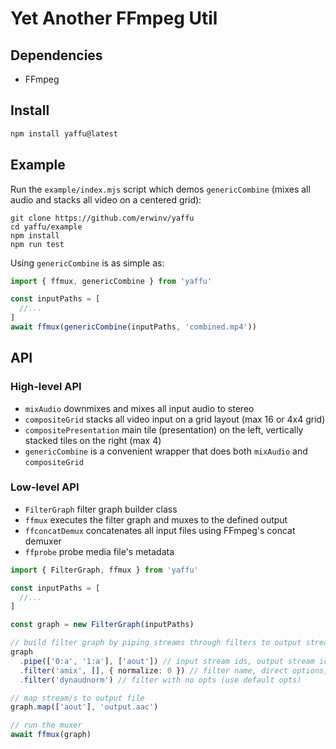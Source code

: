 # Yet Another FFmpeg Util

## Dependencies

- FFmpeg

## Install

```sh
npm install yaffu@latest
```

## Example

Run the `example/index.mjs` script which demos `genericCombine` (mixes all audio and stacks all video on a centered grid):

```
git clone https://github.com/erwinv/yaffu
cd yaffu/example
npm install
npm run test
```

Using `genericCombine` is as simple as:
```ts
import { ffmux, genericCombine } from 'yaffu'

const inputPaths = [
  //...
]
await ffmux(genericCombine(inputPaths, 'combined.mp4'))
```

## API

### High-level API

- `mixAudio` downmixes and mixes all input audio to stereo
- `compositeGrid` stacks all video input on a grid layout (max 16 or 4x4 grid)
- `compositePresentation` main tile (presentation) on the left, vertically stacked tiles on the right (max 4)
- `genericCombine` is a convenient wrapper that does both `mixAudio` and `compositeGrid`

### Low-level API

- `FilterGraph` filter graph builder class
- `ffmux` executes the filter graph and muxes to the defined output
- `ffconcatDemux` concatenates all input files using FFmpeg's concat demuxer
- `ffprobe` probe media file's metadata

```ts
import { FilterGraph, ffmux } from 'yaffu'

const inputPaths = [
  //...
]

const graph = new FilterGraph(inputPaths)

// build filter graph by piping streams through filters to output streams
graph
  .pipe(['0:a', '1:a'], ['aout']) // input stream ids, output stream ids
  .filter('amix', [], { normalize: 0 }) // filter name, direct options, key-value options
  .filter('dynaudnorm') // filter with no opts (use default opts)

// map stream/s to output file
graph.map(['aout'], 'output.aac')

// run the muxer
await ffmux(graph)
```
